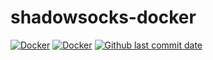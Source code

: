 # shadowsocks-docker
[![Docker](https://github.com/BlueSkyClouds/frp-docker/actions/workflows/Docker.yml/badge.svg)](https://github.com/BlueSkyClouds/frp-docker/actions/workflows/Docker.yml)
[![Docker](https://img.shields.io/badge/frp-blue?label=Docker&logo=docker)](https://github.com/users/BlueSkyClouds/packages/container/package/frp)
[![Github last commit date](https://img.shields.io/github/last-commit/BlueSkyClouds/frp-docker.svg?label=Updated&logo=github)](https://github.com/BlueSkyClouds/frp-docker/commits)